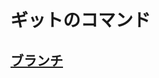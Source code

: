# ギットのコマンド

## [ブランチ](https://github.com/ghsumiyasu/Git-GitHub/blob/main/README-Comando-Git-Branch-jp.md)